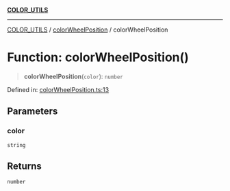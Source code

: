 [**COLOR_UTILS**](../../README.md)

***

[COLOR_UTILS](../../README.md) / [colorWheelPosition](../README.md) / colorWheelPosition

# Function: colorWheelPosition()

> **colorWheelPosition**(`color`): `number`

Defined in: [colorWheelPosition.ts:13](https://github.com/dailker/everyutil/blob/d12555c550c1d59295f536d15822ff0e97aceecb/src/color/colorWheelPosition.ts#L13)

## Parameters

### color

`string`

## Returns

`number`
